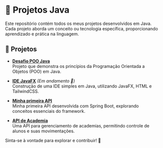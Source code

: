 # 📌 Projetos Java

Este repositório contém todos os meus projetos desenvolvidos em Java. Cada projeto aborda um conceito ou tecnologia específica, proporcionando aprendizado e prática na linguagem.  

## 📂 Projetos  

- **[Desafio POO Java](/projects/PooJavaProject/)**  
  Projeto que demonstra os princípios da Programação Orientada a Objetos (POO) em Java.  

- **[IDE JavaFX](/projects/Javafx/)** *(Em andamento 🚧)*  
  Construção de uma IDE simples em Java, utilizando JavaFX, HTML e TailwindCSS.  

- **[Minha primeira API](/projects/SpringBoot/)**  
  Minha primeira API desenvolvida com Spring Boot, explorando conceitos essenciais do framework.  

- **[API de Academia](/projects/Academia/)**  
  Uma API para gerenciamento de academias, permitindo controle de alunos e suas movimentações.  

Sinta-se à vontade para explorar e contribuir! 🚀  
